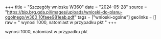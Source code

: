 +++
title = "Szczegóły wniosku W360"
date = "2024-05-28"
source = "https://bip.brg.gda.pl/images/uploads/wnioski-do-planu-ogolnego/w360_10faee981eab.pdf"
tags = ["wnioski-ogolne"]
geolinks = []
raw = " wynosi 1000, natomiast w przypadku pkt "
+++

 wynosi 1000, natomiast w przypadku pkt 



